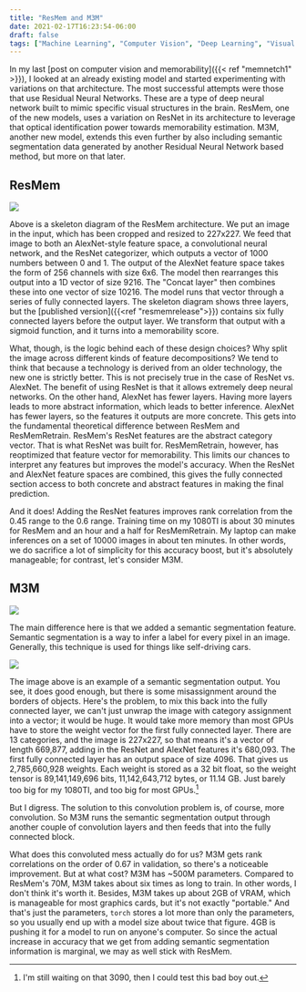 ```yaml
---
title: "ResMem and M3M"
date: 2021-02-17T16:23:54-06:00
draft: false
tags: ["Machine Learning", "Computer Vision", "Deep Learning", "Visual Memory"]
---
```


In my last [post on computer vision and memorability]({{< ref  "memnetch1" >}}), I looked at an already existing model and started experimenting with variations on that architecture. The most successful attempts were those that use Residual Neural Networks. These are a type of deep neural network built to mimic specific visual structures in the brain. ResMem, one of the new models, uses a variation on ResNet in its architecture to leverage that optical identification power towards memorability estimation. M3M, another new model, extends this even further by also including semantic segmentation data generated by another Residual Neural Network based method, but more on that later.

## ResMem

<img class='dm-safe-img' src='/media/memnet/ResMem.png'>

Above is a skeleton diagram of the ResMem architecture. We put an image in the input, which has been cropped and resized to 227x227. We feed that image to both an AlexNet-style feature space, a convolutional neural network, and the ResNet categorizer, which outputs a vector of 1000 numbers between 0 and 1. The output of the AlexNet feature space takes the form of 256 channels with size 6x6. The model then rearranges this output into a 1D vector of size 9216. The "Concat layer" then combines these into one vector of size 10216. The model runs that vector through a series of fully connected layers. The skeleton diagram shows three layers, but the [published version]({{<ref "resmemrelease">}}) contains six fully connected layers before the output layer. We transform that output with a sigmoid function, and it turns into a memorability score.

What, though, is the logic behind each of these design choices? Why split the image across different kinds of feature decompositions? We tend to think that because a technology is derived from an older technology, the new one is strictly better. This is not precisely true in the case of ResNet vs. AlexNet. The benefit of using ResNet is that it allows extremely deep neural networks. On the other hand, AlexNet has fewer layers. Having more layers leads to more abstract information, which leads to better inference. AlexNet has fewer layers, so the features it outputs are more concrete. This gets into the fundamental theoretical difference between ResMem and ResMemRetrain. ResMem's ResNet features are the abstract category vector. That is what ResNet was built for. ResMemRetrain, however, has reoptimized that feature vector for memorability. This limits our chances to interpret any features but improves the model's accuracy. When the ResNet and AlexNet feature spaces are combined, this gives the fully connected section access to both concrete and abstract features in making the final prediction.

And it does! Adding the ResNet features improves rank correlation from the 0.45 range to the 0.6 range. Training time on my 1080TI is about 30 minutes for ResMem and an hour and a half for ResMemRetrain. My laptop can make inferences on a set of 10000 images in about ten minutes. In other words, we do sacrifice a lot of simplicity for this accuracy boost, but it's absolutely manageable; for contrast, let's consider M3M.

## M3M

<img class='dm-safe-img' src='/media/memnet/TripleMem.png'>

The main difference here is that we added a semantic segmentation feature. Semantic segmentation is a way to infer a label for every pixel in an image. Generally, this technique is used for things like self-driving cars.

<img src="/media/memnet/semseg.jpg">

The image above is an example of a semantic segmentation output. You see, it does good enough, but there is some misassignment around the borders of objects. Here's the problem, to mix this back into the fully connected layer, we can't just unwrap the image with category assignment into a vector; it would be huge. It would take more memory than most GPUs have to store the weight vector for the first fully connected layer. There are 13 categories, and the image is 227x227, so that means it's a vector of length 669,877, adding in the ResNet and AlexNet features it's 680,093. The first fully connected layer has an output space of size 4096. That gives us 2,785,660,928 weights. Each weight is stored as a 32 bit float, so the weight tensor is 89,141,149,696 bits, 11,142,643,712 bytes, or 11.14 GB. Just barely too big for my 1080TI, and too big for most GPUs.[^1]

But I digress. The solution to this convolution problem is, of course, more convolution. So M3M runs the semantic segmentation output through another couple of convolution layers and then feeds that into the fully connected block.

What does this convoluted mess actually do for us? M3M gets rank correlations on the order of 0.67 in validation, so there's a noticeable improvement. But at what cost? M3M has ~500M parameters. Compared to ResMem's 70M, M3M takes about six times as long to train. In other words, I don't think it's worth it. Besides, M3M takes up about 2GB of VRAM, which is manageable for most graphics cards, but it's not exactly "portable." And that's just the parameters, `torch` stores a lot more than only the parameters, so you usually end up with a model size about twice that figure. 4GB is pushing it for a model to run on anyone's computer. So since the actual increase in accuracy that we get from adding semantic segmentation information is marginal, we may as well stick with ResMem.

[^1]: I'm still waiting on that 3090, then I could test this bad boy out.
